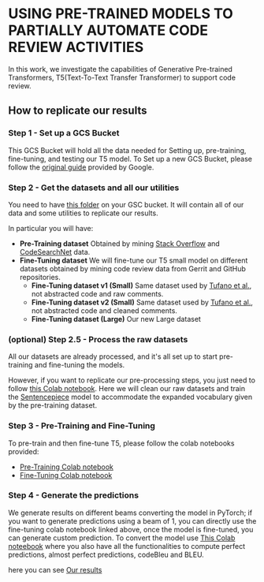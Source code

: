 # USING PRE-TRAINED MODELS TO PARTIALLY AUTOMATE CODE REVIEW ACTIVITIES

In this work, we investigate the capabilities of Generative Pre-trained Transformers, T5(Text-To-Text Transfer Transformer) to support code review.

## How to replicate our results

### Step 1 - Set up a GCS Bucket 
This GCS Bucket will hold all the data needed for Setting up, pre-training, fine-tuning, and testing our T5 model.
To Set up a new GCS Bucket, please follow the [original guide](https://cloud.google.com/storage/docs/quickstart-console) provided by Google. 

### Step 2 - Get the datasets and all our utilities
You need to have [this folder](https://zenodo.org/record/4841310) on your GSC bucket. It will contain all of our data and some utilities to replicate our results.

In particular you will have:
- **Pre-Training dataset** Obtained by mining [Stack Overflow](https://www.brentozar.com/archive/2015/10/how-to-download-the-stack-overflow-database-via-bittorrent/) and [CodeSearchNet](https://github.com/github/CodeSearchNet) data. 
- **Fine-Tuning dataset** We will fine-tune our T5 small model on different datasets obtained by mining code review data from Gerrit and GitHub repositories.
   - **Fine-Tuning dataset v1 (Small)**
Same dataset used by [Tufano et al.](https://arxiv.org/abs/2101.02518), not abstracted code and raw comments. 
   - **Fine-Tuning dataset v2 (Small)**
Same dataset used by [Tufano et al.](https://arxiv.org/abs/2101.02518), not abstracted code and cleaned comments.
   - **Fine-Tuning dataset (Large)**
Our new Large dataset 

### (optional) Step 2.5 - Process the raw datasets
All our datasets are already processed, and it's all set up to start pre-training and fine-tuning the models.

However, if you want to replicate our pre-processing steps, you just need to follow [this Colab notebook](https://github.com/masies/CRA/blob/main/Replication_package_PreProcessing.ipynb).  Here we will clean our raw datasets and train the [Sentencepiece](https://github.com/google/sentencepiece/blob/master/python/README.md) model to accommodate the expanded vocabulary given by the pre-training dataset.

### Step 3 - Pre-Training and Fine-Tuning
To pre-train and then fine-tune T5, please follow the colab notebooks provided:

- [Pre-Training Colab notebook](https://github.com/masies/CRA/blob/main/Replication_package_PreTraining.ipynb)
- [Fine-Tuning Colab notebook](https://github.com/masies/CRA/blob/main/Replication_package_FineTuning.ipynb)

### Step 4 - Generate the predictions
We generate results on different beams converting the model in PyTorch; if you want to generate predictions using a beam of 1, you can directly use the fine-tuning colab notebook linked above, once the model is fine-tuned, you can generate custom prediction. 
To convert the model use [This Colab noteebook](https://github.com/masies/CRA/blob/main/Replication_package_pytorchConversion.ipynb) where you also have all the functionalities to compute perfect predictions, almost perfect predictions, codeBleu and BLEU.

here you can see [Our results](https://docs.google.com/spreadsheets/d/1JBdZZaGhOSGLIKkZjkEWvRudg-TIWCuaeYTxGnTPOyE/edit?usp=sharing)
